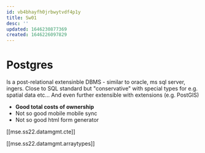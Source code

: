 ```yaml
---
id: vb4bhayfh0jrbwytvdf4p1y
title: Sw01
desc: ''
updated: 1646230877369
created: 1646226097829
---
```

# Postgres 
Is a post-relational extensinble DBMS - similar to oracle, ms sql server, ingers. Close to SQL standard but "conservative" 
with special types for e.g. spatial data etc...
And even further extensible with extensions (e.g. PostGIS)
- **Good total costs of ownership**
- Not so good mobile mobile sync
- Not so good html form generator


[[mse.ss22.datamgmt.cte]]

[[mse.ss22.datamgmt.arraytypes]]